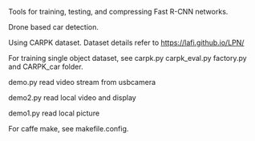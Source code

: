 Tools for training, testing, and compressing Fast R-CNN networks.

Drone based car detection.

Using CARPK dataset. Dataset details refer to  https://lafi.github.io/LPN/

For training single object dataset, see carpk.py carpk_eval.py factory.py and CARPK_car folder.

demo.py read video stream from usbcamera

demo2.py read local video and display

demo1.py read local picture

For caffe make, see makefile.config.
